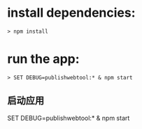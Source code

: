 
# install dependencies:
```
> npm install
```

# run the app:
```
> SET DEBUG=publishwebtool:* & npm start
```

## 启动应用
SET DEBUG=publishwebtool:* & npm start
